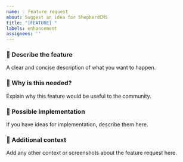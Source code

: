 ```yaml
---
name: 💡 Feature request
about: Suggest an idea for ShepherdCMS
title: "[FEATURE] "
labels: enhancement
assignees: ''
---
```


### 💭 Describe the feature
A clear and concise description of what you want to happen.

### 🧩 Why is this needed?
Explain why this feature would be useful to the community.

### 🚀 Possible Implementation
If you have ideas for implementation, describe them here.

### 🧠 Additional context
Add any other context or screenshots about the feature request here.
